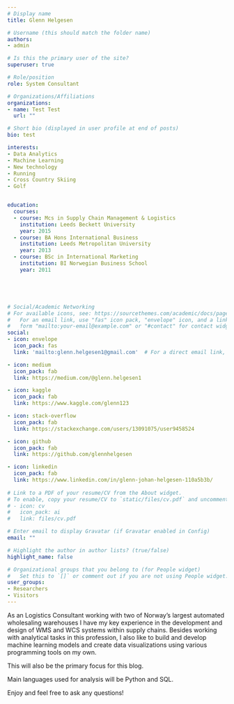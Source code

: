 ```yaml
---
# Display name
title: Glenn Helgesen

# Username (this should match the folder name)
authors:
- admin

# Is this the primary user of the site?
superuser: true

# Role/position
role: System Consultant

# Organizations/Affiliations
organizations:
- name: Test Test
  url: ""

# Short bio (displayed in user profile at end of posts)
bio: test

interests:
- Data Analytics
- Machine Learning
- New technology
- Running
- Cross Country Skiing
- Golf


education:
  courses:
  - course: Mcs in Supply Chain Management & Logistics
    institution: Leeds Beckett University
    year: 2015 
  - course: BA Hons International Business
    institution: Leeds Metropolitan University
    year: 2013
  - course: BSc in International Marketing
    institution: BI Norwegian Business School
    year: 2011





# Social/Academic Networking
# For available icons, see: https://sourcethemes.com/academic/docs/page-builder/#icons
#   For an email link, use "fas" icon pack, "envelope" icon, and a link in the
#   form "mailto:your-email@example.com" or "#contact" for contact widget.
social:
- icon: envelope
  icon_pack: fas
  link: 'mailto:glenn.helgesen1@gmail.com'  # For a direct email link, use "mailto:test@example.org".

- icon: medium
  icon_pack: fab
  link: https://medium.com/@glenn.helgesen1

- icon: kaggle
  icon_pack: fab
  link: https://www.kaggle.com/glenn123

- icon: stack-overflow
  icon_pack: fab
  link: https://stackexchange.com/users/13091075/user9458524

- icon: github
  icon_pack: fab
  link: https://github.com/glennhelgesen

- icon: linkedin
  icon_pack: fab
  link: https://www.linkedin.com/in/glenn-johan-helgesen-110a5b3b/
  
# Link to a PDF of your resume/CV from the About widget.
# To enable, copy your resume/CV to `static/files/cv.pdf` and uncomment the lines below.
# - icon: cv
#   icon_pack: ai
#   link: files/cv.pdf

# Enter email to display Gravatar (if Gravatar enabled in Config)
email: ""

# Highlight the author in author lists? (true/false)
highlight_name: false

# Organizational groups that you belong to (for People widget)
#   Set this to `[]` or comment out if you are not using People widget.
user_groups:
- Researchers
- Visitors
---
```


As an Logistics Consultant working with two of Norway’s largest automated wholesaling warehouses I have my key experience in the development and design of WMS and WCS systems within supply chains. Besides working with analytical tasks in this profession, I also like to build and develop machine learning models and create data visualizations using various programming tools on my own.

This will also be the primary focus for this blog.

Main languages used for analysis will be Python and SQL.

Enjoy and feel free to ask any questions!
